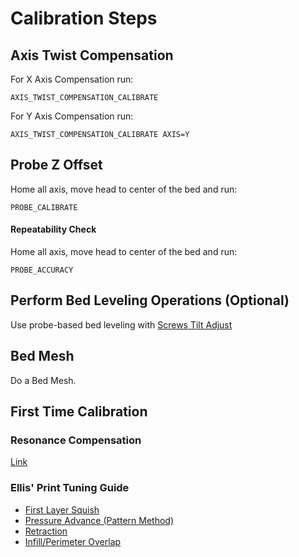 # Calibration Steps

## Axis Twist Compensation
For X Axis Compensation run:
```
AXIS_TWIST_COMPENSATION_CALIBRATE
```

For Y Axis Compensation run:
```
AXIS_TWIST_COMPENSATION_CALIBRATE AXIS=Y
```

## Probe Z Offset
Home all axis, move head to center of the bed and run:
```
PROBE_CALIBRATE
```

#### Repeatability Check
Home all axis, move head to center of the bed and run:
```
PROBE_ACCURACY
```


## Perform Bed Leveling Operations (Optional)
Use probe-based bed leveling with [Screws Tilt Adjust](https://www.klipper3d.org/Manual_Level.html#adjusting-bed-leveling-screws-using-the-bed-probe)


## Bed Mesh
Do a Bed Mesh.

## First Time Calibration
### Resonance Compensation
[Link](https://www.klipper3d.org/Resonance_Compensation.html)

### Ellis' Print Tuning Guide
- [First Layer Squish](https://ellis3dp.com/Print-Tuning-Guide/articles/first_layer_squish.html)
- [Pressure Advance (Pattern Method)](https://ellis3dp.com/Print-Tuning-Guide/articles/pressure_linear_advance/pattern_method.html)
- [Retraction](https://ellis3dp.com/Print-Tuning-Guide/articles/retraction.html)
- [Infill/Perimeter Overlap](https://ellis3dp.com/Print-Tuning-Guide/articles/infill_perimeter_overlap.html)

